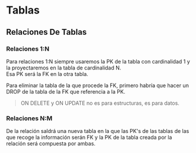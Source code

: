 # Tablas

## Relaciones De Tablas

### Relaciones 1:N

Para relaciones 1:N siempre usaremos la PK de la tabla con cardinalidad 1 y la proyectaremos en la tabla de cardinalidad N.   
Esa PK será la FK en la otra tabla.

Para eliminar la tabla de la que procede la FK, primero habría que hacer un DROP de la tabla de la FK que referencia a la PK.   
   
> ON DELETE y ON UPDATE no es para estructuras, es para datos.

### Relaciones N:M

De la relación saldrá una nueva tabla en la que las PK's de las tablas de las que recoge la información serán FK y la PK de la tabla creada por la relación será compuesta por ambas.